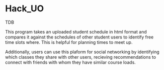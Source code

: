 # Hack_UO
TDB

This program takes an uploaded student schedule in html format and compares it against the schedules of other student users to identify free time slots where. This is helpful for planning times to meet up.

Additionally, users can use this plaform for social networking by identifying which classes they share with other users, recieving recommendations to connect with friends with whom they have similar course loads.